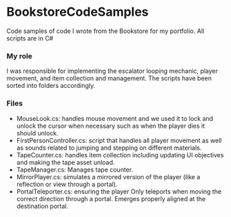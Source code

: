 # BookstoreCodeSamples
Code samples of code I wrote from the Bookstore for my portfolio. All scripts are in C#

### My role
I was responsible for implementing the escalator looping mechanic, player movement, and item collection and management. 
The scripts have been sorted into folders accordingly.

### Files
 -  MouseLook.cs: handles mouse movement and we used it to lock and unlock the cursor when necessary such as when the player dies it should unlock.
 -  FirstPersonController.cs: script that handles all player movement as well as sounds related to jumping and stepping on different materials.
 -  TapeCounter.cs: handles item collection including updating UI objectives and making the tape asset unload.
 -  TapeManager.cs: Manages tape counter.
 -  MirrorPlayer.cs: simulates a mirrored version of the player (like a reflection or view through a portal).
 -  PortalTeleporter.cs: ensuring the player Only teleports when moving the correct direction through a portal. Emerges properly aligned at the destination portal.